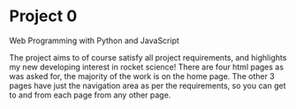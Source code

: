 # Project 0

Web Programming with Python and JavaScript

The project aims to of course satisfy all project requirements, and highlights my new developing interest in rocket science!
There are four html pages as was asked for, the majority of the work is on the home page.  The other 3 pages
have just the navigation area as per the requirements, so you can get to and from each page from any other page.